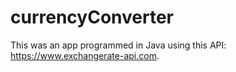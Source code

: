 # currencyConverter
This was an app programmed in Java using this API: https://www.exchangerate-api.com.
